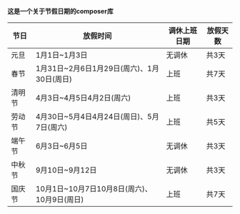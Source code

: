 
**这是一个关于节假日期的composer库**

|节日 |放假时间 |调休上班日期 |放假天数|
|  ----  | ----  | ----| ---- |
| 元旦 | 1月1日~1月3日 | 无调休|共3天 |
|春节|1月31日~2月6日1月29日(周六)、1月30日(周日)|上班|共7天|
|清明节|4月3日~4月5日4月2日(周六)|  上班|共3天|
|劳动节|4月30日~5月4日4月24日(周日)、5月7日(周六)|上班|共5天|
|端午节|6月3日~6月5日|无调休|共3天|
|中秋节|9月10日~9月12日|无调休|共3天|
|国庆节|10月1日~10月7日10月8日(周六)、10月9日(周日)|上班|共7天|







